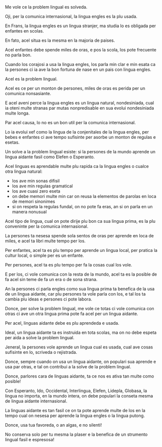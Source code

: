 Me vole ce la problem lingual es solveda.

Oji, per la comunica internasional, la lingua engles es la plu usada.

En Frans, la lingua engles es un lingua stranjer, ma studia lo es obligada per enfantes en scolas.

En fato, acel situa es la mesma en la majoria de paises.

Acel enfantes debe spende miles de oras, e pos la scola, los pote frecuente no parla bon.

Cuando los corajosi a usa la lingua engles, los parla min clar e min esata ca la persones ci ia ave la bon fortuna de nase en un pais con lingua engles.

Acel es la problem lingual.

Acel es ce per un monton de persones, miles de oras es perida per un comunica nonsasiante.

E acel aveni perce la lingua engles es un lingua natural, nondesiniada, cual ia oteni multe stranas par mutas nonpredisable en sua evolui nondesiniada multe longa.

Par acel causa, lo no es un bon util per la comunica internasional.

Lo ia evolui xef como la lingua de la conjenitales de la lingua engles, per bebes e enfantes ci ave tempo sufisinte per asorbe un monton de regulas e esetas.

Un solve a la problem lingual esiste: si la persones de la mundo aprende un lingua aidante fasil como Elefen o Esperanto.

Acel linguas es aprendable multe plu rapida ca la lingua engles o cualce otra lingua natural:

- los ave min sonas difisil
- los ave min regulas gramatical
- los ave cuasi zero eseta
- on debe memori multe min car on reusa la elementos de parolas en loca de memori sinonimes
- si on respeta la regulas fundal, on no pote fa eras, an si on parla en un manera nonusual

Acel tipo de lingua, cual on pote dirije plu bon ca sua lingua prima, es la plu conveninte per la comunica internasional.

La persones ta nesesa spende sola sentos de oras per aprende en loca de miles, e acel ta libri multe tempo per los.

Per enfantes, acel ta es plu tempo per aprende un lingua local, per pratica la cultur local, o simple per es un enfante.

Per persones, acel ta es plu tempo per fa la cosas cual los vole.

E per los, ci vole comunica con la resta de la mundo, acel ta es la posible de fa acel sin teme de fa un era o de sona strana.

An la persones ci parla engles como sua lingua prima ta benefica de la usa de un lingua aidante, car plu persones ta vole parla con los, e tal los ta cambia plu ideas e persones ci pote labora.

Donce, per solve la problem lingual, me vole ce totas ci vole comunica con otras ci ave un otra lingua prima pote fa acel per un lingua aidante.

Per acel, linguas aidante debe es plu aprendeda e usada.

Ideal, un lingua aidante ta es instruida en tota scolas, ma on no debe espeta per aida a solve la problem lingual.

Jeneral, la persones vole aprende un lingua cual es usada, cual ave cosas sufisinte en lo, scriveda o rejistrada.

Donce, sempre cuando on usa un lingua aidante, on populari sua aprende e usa par otras, e tal on contribui a la solve de la problem lingual.

Donce, parlores cara de linguas aidante, ta ce nos es ativa tan multe como posible!

Con Esperanto, Ido, Occidental, Interlingua, Elefen, Lidepla, Globasa, la lingua no importa, en la mundo intera, on debe populari la conseta mesma de lingua aidante internasional.

La linguas aidante es tan fasil ce on ta pote aprende multe de los en la tempo cual on nesesa per aprende la lingua engles o la lingua putong.

Donce, usa tua favoreda, o an algas, e no silenti!

No conserva solo per tu mesma la plaser e la benefica de un strumento lingual fasil e espresosa!
